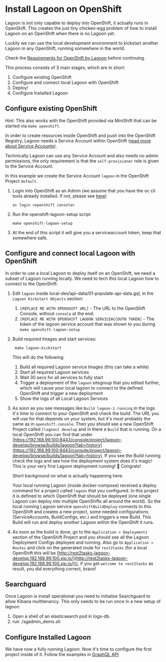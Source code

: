 # Install Lagoon on OpenShift

Lagoon is not only capable to deploy into OpenShift, it actually runs in OpenShift. This creates the just tiny chicken-egg problem of how to install Lagoon on an OpenShift when there is no Lagoon yet.

Luckily we can use the local development environment to kickstart another Lagoon in any OpenShift, running somewhere in the world.

Check the [Requirements for OpenShift by Lagoon](https://github.com/AlannaBurke/lagoon/tree/21e902febd87cf119786321d3506279c7864d5ac/administering_lagoon/openshift_requirements.md) before continuing.

This process consists of 3 main stages, which are in short:

1. Configure existing OpenShift
2. Configure and connect local Lagoon with OpenShift
3. Deploy!
4. Configure Installed Lagoon

## Configure existing OpenShift

Hint: This also works with the OpenShift provided via MiniShift that can be started via `make openshift`.

In order to create resources inside OpenShift and push into the OpenShift Registry, Lagoon needs a Service Account within OpenShift \([read more about Service Accounts](https://docs.openshift.org/latest/dev_guide/service_accounts.html)\).

Technically Lagoon can use any Service Account and also needs no admin permissions, the only requirement is that the `self-provisioner` role is given to the Service Account.

In this example we create the Service Account `lagoon` in the OpenShift Project `default`.

1. Login into OpenShift as an Admin \(we assume that you have the oc cli tools already installed. If not, please see [here](https://docs.openshift.org/latest/cli_reference/get_started_cli.html#cli-reference-get-started-cli)\)

   ```text
   oc login <openshift console>
   ```

2. Run the openshift-lagoon-setup script

   ```text
   make openshift-lagoon-setup
   ```

3. At the end of this script it will give you a serviceaccount token, keep that somewhere safe.

## Configure and connect local Lagoon with OpenShift

In order to use a local Lagoon to deploy itself on an OpenShift, we need a subset of Lagoon running locally. We need to tech this local Lagoon how to connect to the OpenShift:

1. Edit `lagoon` inside local-dev/api-data/01-populate-api-data.gql, in the `Lagoon Kickstart Objects` section:
   1. `[REPLACE ME WITH OPENSHIFT URL]` - The URL to the OpenShift Console, without `console` at the end.
   2. `[REPLACE ME WITH OPENSHIFT LAGOON SERVICEACCOUTN TOKEN]` - The token of the lagoon service account that was shown to you during `make openshift-lagoon-setup`
2. Build required Images and start services:

   ```text
    make lagoon-kickstart
   ```

   This will do the following:

   1. Build all required Lagoon service Images \(this can take a while\)
   2. Start all required Lagoon services
   3. Wait 30 secs for all services to fully start
   4. Trigger a deployment of the `lagoon` sitegroup that you edited further, which will cause your local lagoon to connect to the defined OpenShift and trigger a new deployment
   5. Show the logs of all Local Lagoon Services

3. As soon as you see messages like `Build lagoon-1 running` in the logs it's time to connect to your OpenShift and check the build. The URL you will use for that depends on your system, but it's most probably the same as in `openshift.console`. Then you should see a new OpenShift Project called `[lagoon] develop` and in there a `Build` that is running. On a local OpenShift you can find that under [https://192.168.99.100:8443/console/project/lagoon-develop/browse/builds/lagoon?tab=history](https://192.168.99.100:8443/console/project/lagoon-develop/browse/builds/lagoon?tab=history). If you see the Build running check the logs and see how the deployment system does it's magic! This is your very first Lagoon deployment running! 🎉 Congrats!

   Short background on what is actually happening here:

   Your local running Lagoon \(inside docker-compose\) received a deploy command for a project called `lagoon` that you configured. In this project it is defined to which OpenShift that should be deployed \(one single Lagoon can deploy into multiple OpenShifts all around the world\). So the local running Lagoon service `openshiftBuildDeploy` connects to this OpenShift and creates a new project, some needed configurations \(ServiceAccounts, BuildConfigs, etc.\) and triggers a new Build. This Build will run and deploy another Lagoon within the OpenShift it runs.

4. As soon as the build is done, go to the `Application > Deployments` section of the OpenShift Project and you should see all the Lagoon Deployment Configs deployed and running. Also go to `Application > Routes` and click on the generated route for `rest2tasks` \(for a local OpenShift this will be [http://rest2tasks-lagoon-develop.192.168.99.100.xip.io/](http://rest2tasks-lagoon-develop.192.168.99.100.xip.io/)\), if you get `welcome to rest2tasks` as result, you did everything correct, bravo!

## Searchguard

Once Lagoon is install operational you need to initialise Searchguard to allow Kibana multitenancy. This only needs to be run once in a new setup of lagoon.

1. Open a shell of an elasticsearch pod in logs-db.
2. run ./sgadmin\_demo.sh

## Configure Installed Lagoon

We have now a fully running Lagoon. Now it's time to configure the first project inside of it. Follow the examples in [GraphQL API](https://github.com/AlannaBurke/lagoon/tree/21e902febd87cf119786321d3506279c7864d5ac/administering_lagoon/graphql_api.md)

